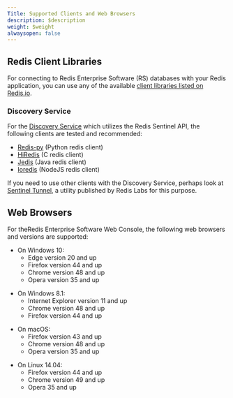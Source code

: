 ```yaml
---
Title: Supported Clients and Web Browsers
description: $description
weight: $weight
alwaysopen: false
---
```

Redis Client Libraries
----------------------

For connecting to Redis Enterprise Software (RS) databases with your
Redis application, you can use any of the available [client libraries
listed on Redis.io](https://redis.io/clients).

### Discovery Service

For the [Discovery
Service](/redis-enterprise-documentation/concepts-architecture/concepts/discovery-service/) which
utilizes the Redis Sentinel API, the following clients are tested and
recommended:

-   [Redis-py](https://github.com/andymccurdy/redis-py) (Python redis
    client)
-   [HiRedis](https://github.com/redis/hiredis) (C redis client)
-   [Jedis](https://github.com/xetorthio/jedis) (Java redis client)
-   [Ioredis](https://github.com/luin/ioredis) (NodeJS redis client)

If you need to use other clients with the Discovery Service, perhaps
look at [Sentinel Tunnel](https://github.com/RedisLabs/sentinel_tunnel),
a utility published by Redis Labs for this purpose.

Web Browsers
------------

For theRedis Enterprise Software Web Console, the following web browsers
and versions are supported:

-   On Windows 10:
    -   Edge version 20 and up
    -   Firefox version 44 and up
    -   Chrome version 48 and up
    -   Opera version 35 and up

<!-- -->

-   On Windows 8.1:
    -   Internet Explorer version 11 and up
    -   Chrome version 48 and up
    -   Firefox version 44 and up

<!-- -->

-   On macOS:
    -   Firefox version 43 and up
    -   Chrome version 48 and up
    -   Opera version 35 and up

<!-- -->

-   On Linux 14.04:
    -   Firefox version 44 and up
    -   Chrome version 49 and up
    -   Opera 35 and up
